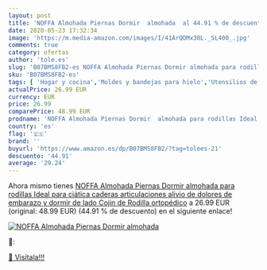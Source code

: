 ```yaml
---
layout: post
title: 'NOFFA Almohada Piernas Dormir  almohada  al 44.91 % de descuento'
date: 2020-05-23 17:32:34
image: 'https://m.media-amazon.com/images/I/41ArQOMx38L._SL400_.jpg'
comments: true
category: ofertas
author: 'tole.es'
slug: 'B07BMS8FB2-es NOFFA Almohada Piernas Dormir almohada para rodillas Ideal...'
sku: 'B07BMS8FB2-es'
tags: [ 'Hogar y cocina','Moldes y bandejas para hielo','Utensilios de bar','Utensilios de cocina','embarazo', ]
actualPrice: 26.99 EUR
currency: EUR
price: 26.99
comparePrice: 48.99 EUR
prodname: 'NOFFA Almohada Piernas Dormir  almohada para rodillas Ideal para ciática  caderas  articulaciones  alivio de dolores de embarazo y dormir de lado  Cojin de Rodilla ortopédico'
country: 'es'
flag: '🇪🇸'
brand: ''
buyurl: 'https://www.amazon.es/dp/B07BMS8FB2/?tag=tolees-21'
descuento: '44.91'
average: '29.24'
---
```


Ahora mismo tienes [NOFFA Almohada Piernas Dormir  almohada para rodillas Ideal para ciática  caderas  articulaciones  alivio de dolores de embarazo y dormir de lado  Cojin de Rodilla ortopédico](https://www.amazon.es/dp/B07BMS8FB2/?tag=tolees-21) a 26.99 EUR (original: 48.99 EUR) (44.91 %  de descuento) en el siguiente enlace!

[![NOFFA Almohada Piernas Dormir  almohada ](https://m.media-amazon.com/images/I/41ArQOMx38L._SL400_.jpg)](https://www.amazon.es/dp/B07BMS8FB2/?tag=tolees-21)

🔎:


[🛒 Visítala!!!](https://www.amazon.es/dp/B07BMS8FB2/?tag=tolees-21)
